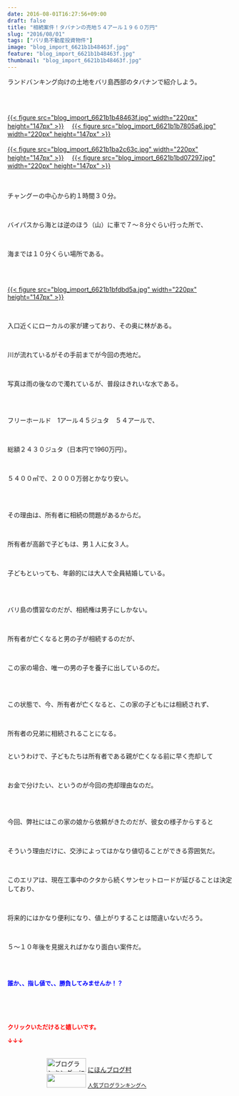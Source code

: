 ```yaml
---
date: 2016-08-01T16:27:56+09:00
draft: false
title: "相続案件！タバナンの売地５４アール１９６０万円"
slug: "2016/08/01"
tags: ["バリ島不動産投資物件"]
image: "blog_import_6621b1b48463f.jpg"
feature: "blog_import_6621b1b48463f.jpg"
thumbnail: "blog_import_6621b1b48463f.jpg"
---
```

<p>ランドバンキング向けの土地をバリ島西部のタバナンで紹介しよう。</p><br/><br/><p><a href="blog_import_6621b1b5cd769.jpg">{{< figure src="blog_import_6621b1b48463f.jpg" width="220px" height="147px" >}}</a> 　<a href="blog_import_6621b1b8d070e.jpg">{{< figure src="blog_import_6621b1b7805a6.jpg" width="220px" height="147px" >}}</a> <br/><br/><a href="blog_import_6621b1bb6681a.jpg">{{< figure src="blog_import_6621b1ba2c63c.jpg" width="220px" height="147px" >}}</a> 　<a href="blog_import_6621b1be76d74.jpg">{{< figure src="blog_import_6621b1bd07297.jpg" width="220px" height="147px" >}}</a> <br/><br/><br/></p><p>チャングーの中心から約１時間３０分。</p><br/><p>バイパスから海とは逆のほう（山）に車で７～８分ぐらい行った所で、</p><br/><p>海までは１０分くらい場所である。</p><br/><p><br/><a href="blog_import_6621b1c12c6a1.jpg">{{< figure src="blog_import_6621b1bfdbd5a.jpg" width="220px" height="147px" >}}</a> <br/></p><br/><p>入口近くにローカルの家が建っており、その奥に林がある。</p><br/><p>川が流れているがその手前までが今回の売地だ。</p><br/><p>写真は雨の後なので濁れているが、普段はきれいな水である。</p><br/><p><br/>フリーホールド　1アール４５ジュタ　５４アールで、</p><br/><p>総額２４３０ジュタ（日本円で1960万円）。</p><br/><p>５４００㎡で、２０００万弱とかなり安い。</p><br/><p><br/>その理由は、所有者に相続の問題があるからだ。</p><br/><p>所有者が高齢で子どもは、男１人に女３人。</p><br/><p>子どもといっても、年齢的には大人で全員結婚している。</p><br/><p><br/>バリ島の慣習なのだが、相続権は男子にしかない。</p><br/><p>所有者が亡くなると男の子が相続するのだが、</p><br/><p>この家の場合、唯一の男の子を養子に出しているのだ。</p><br/><br/><p>この状態で、今、所有者が亡くなると、この家の子どもには相続されず、</p><br/><p>所有者の兄弟に相続されることになる。</p><p><br/>というわけで、子どもたちは所有者である親が亡くなる前に早く売却して</p><br/><p>お金で分けたい、というのが今回の売却理由なのだ。</p><br/><br/><p>今回、弊社にはこの家の娘から依頼がきたのだが、彼女の様子からすると</p><br/><p>そういう理由だけに、交渉によってはかなり値切ることができる雰囲気だ。</p><p><br/></p><p>このエリアは、現在工事中のクタから続くサンセットロードが延びることは決定しており、</p><br/><p>将来的にはかなり便利になり、値上がりすることは間違いないだろう。</p><br/><p>５～１０年後を見据えればかなり面白い案件だ。</p><br/><br/><p><font color="#0000ff" size="2"><strong>誰か、、指し値で、、勝負してみませんか！？</strong></font></p><br/><p><br/><br/><font color="#ff0000" size="2"><strong>クリックいただけると嬉しいです。<br/></strong></font></p><p><font color="#ff0000" size="2"><strong>↓↓↓</strong></font></p><p><br/><a href="ranking.html" target="_blank"><img border="0" alt="ブログランキング・にほんブログ村へ" src="data:image/svg+xml;charset=utf-8,%3Csvg%20xmlns%3D%22http%3A%2F%2Fwww.w3.org%2F2000%2Fsvg%22%20title%3D%22Placeholder%20for%20Images%22%20role%3D%22presentation%22%20viewBox%3D%220%200%2088%2031%22%20%2F%3E" width="88" height="31" data-src="https://img-proxy.blog-video.jp/images?url=http%3A%2F%2Fwww.blogmura.com%2Fimg%2Fwww88_31.gif" style="aspect-ratio: auto 88 / 31;"/><noscript><img border="0" alt="ブログランキング・にほんブログ村へ" src="https://img-proxy.blog-video.jp/images?url=http%3A%2F%2Fwww.blogmura.com%2Fimg%2Fwww88_31.gif" width="88" height="31"></noscript></a> <a href="ranking.html" target="_blank">にほんブログ村</a> <br/><a title="人気ブログランキングへ" href="link.php?1804582"><img border="0" src="data:image/svg+xml;charset=utf-8,%3Csvg%20xmlns%3D%22http%3A%2F%2Fwww.w3.org%2F2000%2Fsvg%22%20title%3D%22Placeholder%20for%20Images%22%20role%3D%22presentation%22%20viewBox%3D%220%200%2088%2031%22%20%2F%3E" width="88" height="31" data-src="https://blog.with2.net/img/banner/banner_22.gif" style="aspect-ratio: auto 88 / 31;"/><noscript><img border="0" src="https://blog.with2.net/img/banner/banner_22.gif" width="88" height="31"></noscript></a> <a style="FONT-SIZE: 12px" href="link.php?1804582">人気ブログランキングへ</a> </p>

